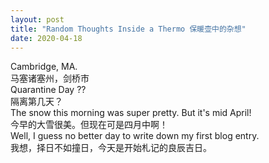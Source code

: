 ```yaml
---
layout: post
title: "Random Thoughts Inside a Thermo 保暖壶中的杂想"
date: 2020-04-18
---
```


Cambridge, MA. <br/> 
马塞诸塞州，剑桥市<br/>
Quarantine Day ?? <br/> 
隔离第几天？<br/>
The snow this morning was super pretty. But it's mid April! <br/>
今早的大雪很美。但现在可是四月中啊！<br/>
Well, I guess no better day to write down my first blog entry. <br/>
我想，择日不如撞日，今天是开始札记的良辰吉日。<br/>

